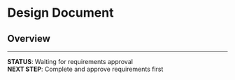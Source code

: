 # Design Document

## Overview

<!-- Technical design will be generated after requirements approval -->

---

**STATUS**: Waiting for requirements approval  
**NEXT STEP**: Complete and approve requirements first